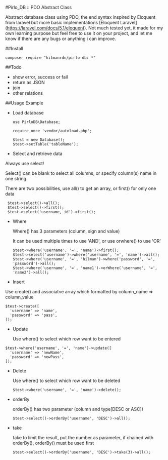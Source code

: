 #Pirlo_DB :: PDO Abstract Class

Abstract database class using PDO, the end syntax inspired by Eloquent from laravel but more basic implementations
[Eloquent Laravel] (https://laravel.com/docs/5.1/eloquent). Not much tested yet, it made for my own learning purpose but feel free to use it on your project, and let me know if there are any bugs or anything i can improve.


##Install

```
composer require "hilmanrdn/pirlo-db: *"
```

##Todo

* show error, success or fail
* return as JSON
* join
* other relations

##Usage Example

* Load database

  ```
  use PirloDB\Database;

  require_once 'vendor/autoload.php';

  $test = new Database();
  $test->setTable('tableName');
  ```

* Select and retrieve data

 Always use select!

 Select() can be blank to select all columns, or specify column(s) name in one string.

 There are two possibilities, use all() to get an array, or first() for only one data

 ```
  $test->select()->all();
  $test->select()->first();
  $test->select('username, id')->first();
```  

* Where

  Where() has 3 parameters (column, sign and value)

  It can be used multiple times to use 'AND', or use orwhere() to use 'OR'

  ```
  $test->where('username', '=', 'name')->first();
  $test->select('username')->where('username', '=', 'name')->all();
  $test->where('username', '=', 'hilman')->where('password', '=', 'password')->all();
  $test->where('username', '=', 'name1')->orWhere('username', '=', 'name2')->all();
  ```

* Insert

 Use create() and associatve array which formatted by column_name => column_value
 ```
 $test->create([
   'username' => 'name',
   'password' => 'pass',
 ]);  
 ```

* Update

  Use where() to select which row want to be entered
 ```  
 $test->where('username', '=', 'name')->update([
   'username' => 'newName',
   'password' => 'newPass',
 ]);
 ```
* Delete

  Use where() to select which row want to be deleted
  ```
  $test->where('username', '=', 'name')->delete();
  ```

* orderBy

  orderBy() has two parameter (column and type[DESC or ASC])

  ```
  $test->select()->orderBy('username', 'DESC')->all();
  ```

* take

  take to limit the result, put the number as parameter, if chained with orderBy(), orderBy() must be used first

  ```
  $test->select()->orderBy('username', 'DESC')->take(3)->all();
  ```
